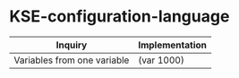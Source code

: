 # KSE-configuration-language

| Inquiry  | Implementation |
| ------------- | ------------- |
| Variables from one variable  | (var 1000)  |

